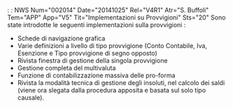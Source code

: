  :  : NWS Num="002014" Date="20141025" Rel="V4R1" Atr="S. Buffoli" Tem="APP" App="V5" Tit="Implementazioni su Provvigioni" Sts="20"
Sono state introdotte le seguenti implementazioni sulla provvigioni : 

-  Schede di navigazione grafica
-  Varie definizioni a livello di tipo provvigione (Conto Contabile, Iva, Esenzione e Tipo provvigione di segno opposto)
-  Rivista finestra di gestione della singola provvigione
-  Gestione completa del multivaluta
-  Funzione di contabilizzazione massiva delle pro-forma
-  Rivista la modalità tecnica di gestione degli insoluti, nel calcolo dei saldi (viene ora slegata
dalla procedura apposita e basata sul solo tipo causale).
